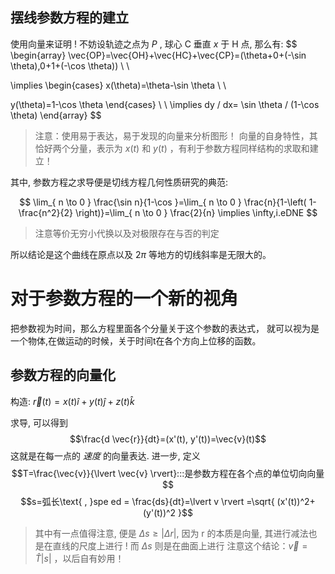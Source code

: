 ## 摆线参数方程的建立

使用向量来证明 !
不妨设轨迹之点为 $P$ , 球心 C 垂直 $x$ 于 H 点, 那么有:
$$
\begin{array}
\vec{OP}=\vec{OH}+\vec{HC}+\vec{CP}=(\theta+0+(-\sin \theta),0+1+(-\cos \theta)) \\ \\

\implies \begin{cases}
x(\theta)=\theta-\sin \theta \\ \\

y(\theta)=1-\cos \theta
\end{cases} \\
 \\
\implies dy / dx= \sin \theta / (1-\cos \theta)
\end{array}
$$
>注意：使用易于表达，易于发现的向量来分析图形！
>向量的自身特性，其恰好两个分量，表示为 $x(t)$ 和 $y(t)$ ，有利于参数方程同样结构的求取和建立！

其中, 参数方程之求导便是切线方程几何性质研究的典范:

$$
\lim_{ n \to 0 } \frac{\sin n}{1-\cos }=\lim_{ n \to 0 } \frac{n}{1-\left( 1-\frac{n^2}{2} \right)}=\lim_{ n \to 0 } \frac{2}{n} \implies \infty,i.eDNE
$$
>注意等价无穷小代换以及对极限存在与否的判定

所以结论是这个曲线在原点以及 $2\pi$ 等地方的切线斜率是无限大的。

# 对于参数方程的一个新的视角

把参数视为时间，那么方程里面各个分量关于这个参数的表达式，
就可以视为是一个物体,在做运动的时候，关于时间t在各个方向上位移的函数。

## 参数方程的向量化

构造: $\vec{r}(t)=x(t)\hat{i}+y(t)\hat{j}+z(t)\hat{k}$

求导, 可以得到 $$\frac{d \vec{r}}{dt}=(x'(t), y'(t))=\vec{v}(t)$$
这就是在每一点的 *速度* 的向量表达.
进一步, 定义 $$T=\frac{\vec{v}}{\lvert \vec{v} \rvert}:::是参数方程在各个点的单位切向向量$$
$$s=弧长\text{ , }spe ed = \frac{ds}{dt}=\lvert v \rvert =\sqrt{ (x'(t))^2+(y'(t))^2 }$$
>其中有一点值得注意, 便是 $\Delta s\geq \lvert \Delta r \rvert$, 因为 r 的本质是向量, 其进行减法也是在直线的尺度上进行 ! 而 $\Delta s$ 则是在曲面上进行
>注意这个结论：$\vec{v}= \hat{T} |s|$ ，以后自有妙用！

